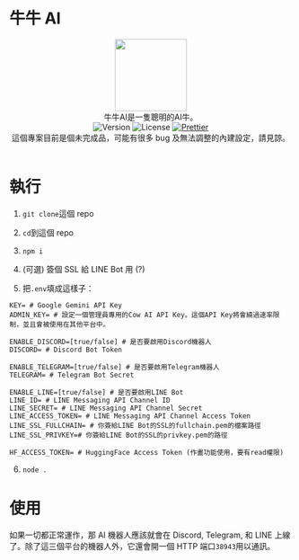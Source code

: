 # 牛牛 AI

<center>
<img src="https://cowgl.xyz/cow.png" width="128" height="128" /><br>
牛牛AI是一隻聰明的AI牛。<br>
<img src="https://img.shields.io/github/package-json/v/LittleCow-moo/CowAI?logo=github&amp;style=for-the-badge&amp;label=版本" alt="Version"> <img src="https://img.shields.io/github/license/LittleCow-moo/CowAI?style=for-the-badge&amp;logo=github&amp;label=許可證" alt="License"> <a href="https://github.com/prettier/prettier"><img src="https://img.shields.io/badge/程式碼樣式-Prettier-ff69b4.svg?style=for-the-badge" alt="Prettier"></a><br>
這個專案目前是個未完成品，可能有很多 bug 及無法調整的內建設定，請見諒。

</center>
<br>

# 執行

1. `git clone`這個 repo
2. `cd`到這個 repo
3. `npm i`

4. (可選) 簽個 SSL 給 LINE Bot 用 (?)
5. 把`.env`填成這樣子：

```env
KEY= # Google Gemini API Key
ADMIN_KEY= # 設定一個管理員專用的Cow AI API Key。這個API Key將會繞過速率限制，並且會被使用在其他平台中。

ENABLE_DISCORD=[true/false] # 是否要啟用Discord機器人
DISCORD= # Discord Bot Token

ENABLE_TELEGRAM=[true/false] # 是否要啟用Telegram機器人
TELEGRAM= # Telegram Bot Secret

ENABLE_LINE=[true/false] # 是否要啟用LINE Bot
LINE_ID= # LINE Messaging API Channel ID
LINE_SECRET= # LINE Messaging API Channel Secret
LINE_ACCESS_TOKEN= # LINE Messaging API Channel Access Token
LINE_SSL_FULLCHAIN= # 你簽給LINE Bot的SSL的fullchain.pem的檔案路徑
LINE_SSL_PRIVKEY=# 你簽給LINE Bot的SSL的privkey.pem的路徑

HF_ACCESS_TOKEN= # HuggingFace Access Token (作畫功能使用，要有read權限)
```

6. `node .`

# 使用

如果一切都正常運作，那 AI 機器人應該就會在 Discord, Telegram, 和 LINE 上線了。除了這三個平台的機器人外，它還會開一個 HTTP 端口`38943`用以通訊。
